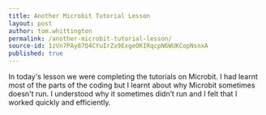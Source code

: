 ```yaml
---
title: Another Microbit Tutorial Lesson
layout: post
author: tom.whittington
permalink: /another-microbit-tutorial-lesson/
source-id: 1zVn7PAy87Q4CYuIrZx9ExgeOKIRqcpN6WUKCopNsnxA
published: true
---
```

In today's lesson we were completing the tutorials on Microbit. I had learnt most of the parts of the coding but I learnt about why Microbit sometimes doesn't run. I understood why it sometimes didn’t run and I felt that I worked quickly and efficiently. 


